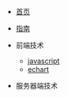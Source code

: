 <!-- docs/_sidebar.md -->

* [首页](README)
* [指南](guide)

* 前端技术
    * [javascript](01/javascript/)
    * [echart](01/echarts/)

* 服务器端技术